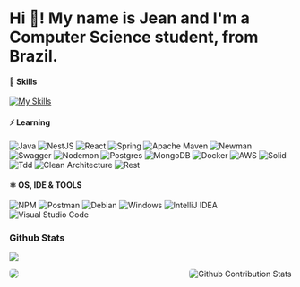 # Hi 👋! My name is Jean and I'm a Computer Science student, from Brazil.

#### 📘 Skills
[![My Skills](https://skillicons.dev/icons?i=js,html,css,express,nodejs,git,github,typescript,java,angular)](https://skillicons.dev)

#### ⚡ Learning
![Java](https://img.shields.io/badge/java-%23ED8B00.svg?style=for-the-badge&logo=openjdk&logoColor=white)
![NestJS](https://img.shields.io/badge/nestjs-%23E0234E.svg?style=for-the-badge&logo=nestjs&logoColor=white)
![React](https://img.shields.io/badge/react-%2320232a.svg?style=for-the-badge&logo=react&logoColor=%2361DAFB)
![Spring](https://img.shields.io/badge/spring-%236DB33F.svg?style=for-the-badge&logo=spring&logoColor=white)
![Apache Maven](https://img.shields.io/badge/Apache%20Maven-C71A36?style=for-the-badge&logo=Apache%20Maven&logoColor=white)
![Newman](https://img.shields.io/badge/Newman-FF6C17?style=for-the-badge&logo=postman&logoColor=white)
![Swagger](https://img.shields.io/badge/-Swagger-%23Clojure?style=for-the-badge&logo=swagger&logoColor=white)
![Nodemon](https://img.shields.io/badge/-Nodemon-006C17?style=for-the-badge&logo=nodemon&logoColor=white)
![Postgres](https://img.shields.io/badge/postgres-%23316192.svg?style=for-the-badge&logo=postgresql&logoColor=white)
![MongoDB](https://img.shields.io/badge/MongoDB-%234ea94b.svg?style=for-the-badge&logo=mongodb&logoColor=white)
![Docker](https://img.shields.io/badge/docker-%230db7ed.svg?style=for-the-badge&logo=docker&logoColor=white)
![AWS](https://img.shields.io/badge/AWS-%23FF9900.svg?style=for-the-badge&logo=amazon-aws&logoColor=white)
![Solid](https://img.shields.io/static/v1?message=Solid&logo=solid&label=&color=0077B5&logoColor=white&labelColor=&style=for-the-badge)
![Tdd](https://img.shields.io/static/v1?message=Tdd&logo=tdd&label=&color=D70A53&logoColor=white&labelColor=&style=for-the-badge)
![Clean Architecture](https://img.shields.io/static/v1?message=Clean-Architecture&logo=Clean%Architecture&label=&color=ED8B00&logoColor=white&labelColor=&style=for-the-badge)
![Rest](https://img.shields.io/static/v1?message=Rest&logo=Rest&label=&color=23ed8&logoColor=white&labelColor=&style=for-the-badge)

#### ⚛️ OS, IDE & TOOLS
![NPM](https://img.shields.io/badge/NPM-%23CB3837.svg?style=for-the-badge&logo=npm&logoColor=white)
![Postman](https://img.shields.io/badge/Postman-FF6C37?style=for-the-badge&logo=postman&logoColor=white)
![Debian](https://img.shields.io/badge/Debian-D70A53?style=for-the-badge&logo=debian&logoColor=white)
![Windows](https://img.shields.io/badge/Windows-0078D6?style=for-the-badge&logo=windows&logoColor=white)
![IntelliJ IDEA](https://img.shields.io/badge/IntelliJIDEA-000000.svg?style=for-the-badge&logo=intellij-idea&logoColor=white)
![Visual Studio Code](https://img.shields.io/badge/Visual%20Studio%20Code-0078d7.svg?style=for-the-badge&logo=visual-studio-code&logoColor=white)

### Github Stats

![](https://komarev.com/ghpvc/?username=jeangondorek&style=for-the-badge)

<div align="center">
 <img align="right" style="border-radius: 5px; margin-bottom: 5px" alt="Github Contribution Stats" src="https://github-readme-stats.vercel.app/api?username=jeangondorek&show_icons=true&theme=onedark" />
<img align="left" style="border-radius: 5px; margin-bottom: 5px" src="https://github-readme-stats.vercel.app/api/top-langs/?username=jeangondorek&langs_count=8&theme=onedark"/>
</div>
